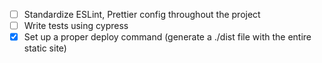 - [ ] Standardize ESLint, Prettier config throughout the project
- [ ] Write tests using cypress
- [x] Set up a proper deploy command (generate a ./dist file with the entire static site)
